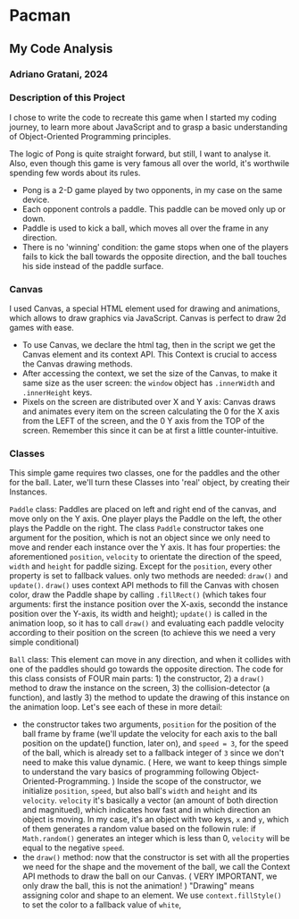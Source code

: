 # Pacman #
## My Code Analysis ##
### Adriano Gratani, 2024 ###

### Description of this Project ###

I chose to write the code to recreate this game when I started my coding journey, to learn more about JavaScript and to grasp a basic understanding of Object-Oriented Programming principles. 

The logic of Pong is quite straight forward, but still, I want to analyse it. Also, even though this game is very famous all over the world, it's worthwile spending few words about its rules. 
- Pong is a 2-D game played by two opponents, in my case on the same device.
- Each opponent controls a paddle. This paddle can be moved only up or down.
- Paddle is used to kick a ball, which moves all over the frame in any direction.
- There is no 'winning' condition: the game stops when one of the players fails to kick the ball towards the opposite direction, and the ball touches his side instead of the paddle surface.
  
### Canvas ###

I used Canvas, a special HTML element used for drawing and animations, which allows to draw graphics via JavaScript. Canvas is perfect to draw 2d games with ease.
- To use Canvas, we declare the html tag, then in the script we get the Canvas element and its context API. This Context is crucial to access the Canvas drawing methods.
- After accessing the context, we set the size of the Canvas, to make it same size as the user screen: the `window` object has `.innerWidth` and `.innerHeight` keys.
- Pixels on the screen are distributed over X and Y axis: Canvas draws and animates every item on the screen calculating the 0 for the X axis from the LEFT of the screen, and the 0 Y axis from the TOP of the screen. Remember this since it can be at first a little counter-intuitive.

### Classes ###

This simple game requires two classes, one for the paddles and the other for the ball. Later, we'll turn these Classes into 'real' object, by creating their Instances.

`Paddle` class:
Paddles are placed on left and right end of the canvas, and move only on the Y axis. One player plays the Paddle on the left, the other plays the Paddle on the right.
The class `Paddle` constructor takes one argument for the position, which is not an object since we only need to move and render each instance over the Y axis.
It has four properties: the aforementioned `position`, `velocity` to orientate the direction of the speed, `width` and `height` for paddle sizing.
Except for the `position`, every other property is set to fallback values.
only two methods are needed: `draw()` and `update()`.
`draw()` uses context API methods to fill the Canvas with chosen color, draw the Paddle shape by calling `.fillRect()` (which takes four arguments: first the instance position over the X-axis, secondd the instance position over the Y-axis, its width and height);
`update()` is called in the animation loop, so it has to call `draw()` and evaluating each paddle velocity according to their position on the screen (to achieve this we need a very simple conditional)

`Ball` class:
This element can move in any direction, and when it collides with one of the paddles should go towards the opposite direction. 
The code for this class consists of FOUR main parts: 1) the constructor, 2) a `draw()` method to draw the instance on the screen, 3) the collision-detector (a function), and lastly 3) the method to update the drawing of this instance on the animation loop. 
Let's see each of these in more detail:

  - the constructor takes two arguments, `position` for the position of the ball frame by frame (we'll update the velocity for each axis to the ball position on the update() function, later on), and `speed = 3`, for the speed of the ball, which is already set to a fallback integer of `3` since we don't need to make this value dynamic. ( Here, we want to keep things simple to understand the vary basics of programming following Object-Oriented-Programming. )
  Inside the scope of the constructor, we initialize `position`, `speed`, but also ball's `width` and `height` and its `velocity`. `velocity` it's basically a vector (an amount of both direction and magnitued), which indicates how fast and in which direction an object is moving. In my case, it's an object with two keys, `x` and `y`, which of them generates a random value based on the followin rule: if `Math.random()` generates an integer which is less than 0, `velocity` will be equal to the negative `speed`.
  - the `draw()` method: now that the constructor is set with all the properties we need for the shape and the movement of the ball, we call the Context API methods to draw the ball on our Canvas. ( VERY IMPORTANT, we only draw the ball, this is not the animation! )
    "Drawing" means assigning color and shape to an element. We use `context.fillStyle()` to set the color to a fallback value of `white`, 
